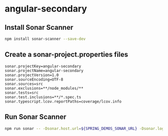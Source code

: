 # angular-secondary

## Install Sonar Scanner

```bash
npm install sonar-scanner --save-dev
```

## Create a sonar-project.properties files

```
sonar.projectKey=angular-secondary
sonar.projectName=angular-secondary
sonar.projectVersion=1.0
sonar.sourceEncoding=UTF-8
sonar.sources=src
sonar.exclusions=**/node_modules/**
sonar.tests=src
sonar.test.inclusions=**/*.spec.ts
sonar.typescript.lcov.reportPaths=coverage/lcov.info
```

## Run Sonar Scanner

```bash
npm run sonar -- -Dsonar.host.url=${SPRING_DEMOS_SONAR_URL} -Dsonar.login=${SPRING_DEMOS_SONAR_TOKEN}
```
